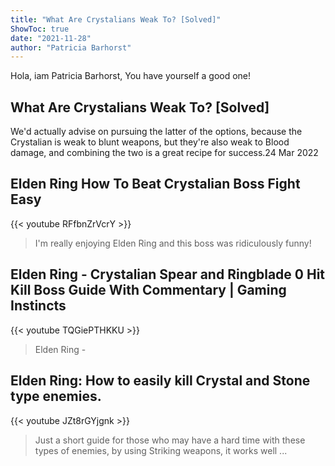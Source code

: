 ```yaml
---
title: "What Are Crystalians Weak To? [Solved]"
ShowToc: true 
date: "2021-11-28"
author: "Patricia Barhorst" 
---
```


Hola, iam Patricia Barhorst, You have yourself a good one!
## What Are Crystalians Weak To? [Solved]
 We'd actually advise on pursuing the latter of the options, because the Crystalian is weak to blunt weapons, but they're also weak to Blood damage, and combining the two is a great recipe for success.24 Mar 2022

## Elden Ring How To Beat Crystalian Boss Fight Easy
{{< youtube RFfbnZrVcrY >}}
>I'm really enjoying Elden Ring and this boss was ridiculously funny!

## Elden Ring - Crystalian Spear and Ringblade 0 Hit Kill Boss Guide With Commentary | Gaming Instincts
{{< youtube TQGiePTHKKU >}}
>Elden Ring - 

## Elden Ring: How to easily kill Crystal and Stone type enemies.
{{< youtube JZt8rGYjgnk >}}
>Just a short guide for those who may have a hard time with these types of enemies, by using Striking weapons, it works well ...

